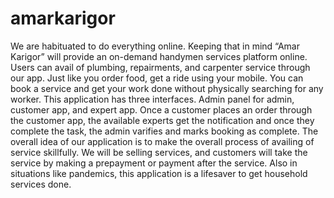# amarkarigor
We are habituated to do everything online. Keeping that in mind “Amar Karigor” 
will provide an on-demand handymen services platform online. Users can avail of plumbing,
repairments, and carpenter service through our app. Just like you order food, get a ride using
your mobile. You can book a service and get your work done without physically searching for
any worker.
This application has three interfaces. Admin panel for admin, customer app, and expert app.
Once a customer places an order through the customer app, the available experts get the
notification and once they complete the task, the admin varifies and marks booking as
complete.
The overall idea of our application is to make the overall process of availing of service skillfully.
We will be selling services, and customers will take the service by making a prepayment or
payment after the service. Also in situations like pandemics, this application is a lifesaver to get
household services done.
